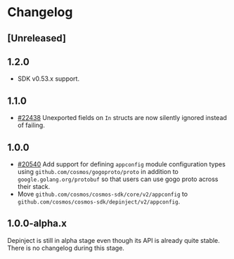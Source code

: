 <!--
Guiding Principles:

Changelogs are for humans, not machines.
There should be an entry for every single version.
The same types of changes should be grouped.
Versions and sections should be linkable.
The latest version comes first.
The release date of each version is displayed.
Mention whether you follow Semantic Versioning.

Usage:

Change log entries are to be added to the Unreleased section from newest to oldest.
Each entry must include the Github issue reference in the following format:

* [#<issue-number>] Changelog message.

-->

# Changelog

## [Unreleased]

## 1.2.0 

* SDK v0.53.x support.

## 1.1.0

* [#22438](https://github.com/cosmos/cosmos-sdk/pull/22438) Unexported fields on `In` structs are now silently ignored instead of failing.

## 1.0.0

* [#20540](https://github.com/cosmos/cosmos-sdk/pull/20540) Add support for defining `appconfig` module configuration types using `github.com/cosmos/gogoproto/proto` in addition to `google.golang.org/protobuf` so that users can use gogo proto across their stack.
* Move `github.com/cosmos/cosmos-sdk/core/v2/appconfig` to `github.com/cosmos/cosmos-sdk/depinject/v2/appconfig`.

## 1.0.0-alpha.x

Depinject is still in alpha stage even though its API is already quite stable.
There is no changelog during this stage.
